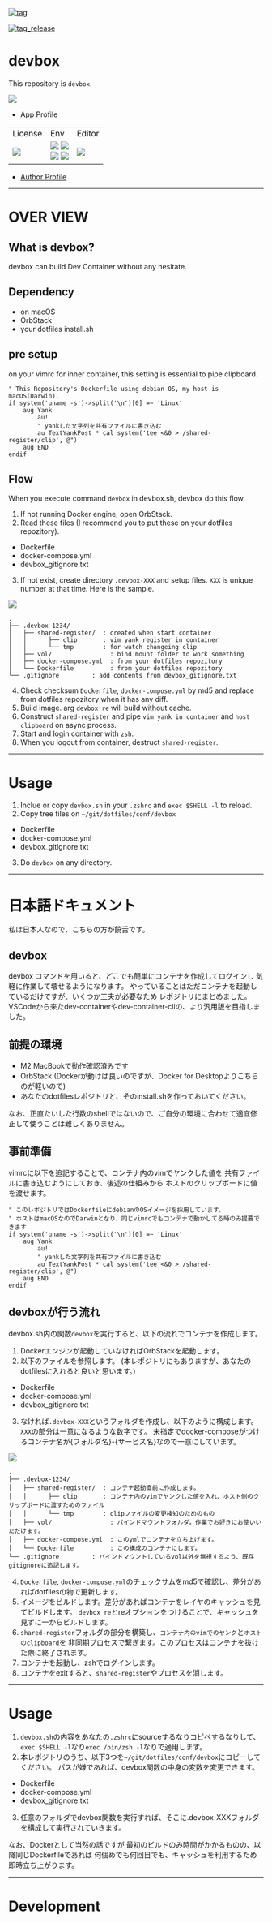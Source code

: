 [![tag](https://img.shields.io/badge/tag-v0.0.1-green)](https://github.com/serna37/devbox/releases/tag/v0.0.1)

[![tag_release](https://github.com/serna37/devbox/actions/workflows/tag_release.yml/badge.svg?branch=master)](https://github.com/serna37/devbox/actions/workflows/tag_release.yml)

# devbox
This repository is `devbox`.

<!-- icon generator -->
<a href="https://serna37.github.io/icon-badge/">
  <img src="http://img.shields.io/badge/icon_badge-generator-4d9aff.svg?logo=icon&logoColor=&labelColor=696969&style=flat">
</a>

- App Profile
<!-- Badges -->
<table>
  <tr>
    <td>License</td>
    <td>Env</td>
    <td>Editor</td>
  </tr>
  <tr>
    <!-- License -->
    <td>
      <a href="./LICENSE">
        <img src="http://img.shields.io/badge/license-MIT-blue.svg?style=flat">
      </a>
    </td>
    <!-- Env -->
    <td>
      <img src="https://img.shields.io/badge/-Docker-EEE.svg?logo=docker&style=flat">
      <img src="https://img.shields.io/badge/-shell-555.svg?logo=shell&style=flat">
      <br>
      <img src="http://img.shields.io/badge/-macOS-000000.svg?logo=apple&logoColor=ffffff&style=flat">
      <img src="http://img.shields.io/badge/-debian-A81D33.svg?logo=debian&logoColor=ffffff&style=flat">
    </td>
    <!-- Editor -->
    <td>
      <a href="https://github.com/serna37/vim">
        <img src="http://img.shields.io/badge/vim-9.1-36b04a.svg?logo=vim&logoColor=019733&labelColor=c4c4c4&style=flat">
      </a>
    </td>
  </tr>
</table>

- [Author Profile](https://github.com/serna37)

---

# OVER VIEW

## What is devbox?
devbox can build Dev Container without any hesitate.

## Dependency
- on macOS
- OrbStack
- your dotfiles install.sh

## pre setup
on your vimrc for inner container, this setting is essential to pipe clipboard.
```vim
" This Repository's Dockerfile using debian OS, my host is macOS(Darwin).
if system('uname -s')->split('\n')[0] =~ 'Linux'
    aug Yank
        au!
        " yankした文字列を共有ファイルに書き込む
        au TextYankPost * cal system('tee <&0 > /shared-register/clip', @")
    aug END
endif
```

## Flow
When you execute command `devbox` in devbox.sh, devbox do this flow.
1. If not running Docker engine, open OrbStack.
2. Read these files (I recommend you to put these on your dotfiles repozitory).
  - Dockerfile
  - docker-compose.yml
  - devbox_gitignore.txt
3. If not exist, create directory `.devbox-XXX` and setup files.
`XXX` is unique number at that time. Here is the sample.
<!-- file tree -->
<a href="https://tree.nathanfriend.io/">
  <img src="https://img.shields.io/badge/file-tree-lightgray.svg?logo=files&style=flat">
</a>

```
.
├── .devbox-1234/
│   ├── shared-register/  : created when start container
│   │      ├── clip       : vim yank register in container
│   │      └── tmp        : for watch changeing clip
│   ├── vol/                : bind mount folder to work something
│   ├── docker-compose.yml  : from your dotfiles repozitory
│   └── Dockerfile          : from your dotfiles repozitory
└── .gitignore         : add contents from devbox_gitignore.txt
```

4. Check checksum `Dockerfile`, `docker-compose.yml` by md5 and replace from dotfiles repozitory when it has any diff.
5. Build image. arg `devbox re` will build without cache.
6. Construct `shared-register` and pipe `vim yank in container` and `host clipboard` on async process.
7. Start and login container with `zsh`.
8. When you logout from container, destruct `shared-register`.

---

# Usage
1. Inclue or copy `devbox.sh` in your `.zshrc` and `exec $SHELL -l` to reload.
2. Copy tree files on `~/git/dotfiles/conf/devbox`
- Dockerfile
- docker-compose.yml
- devbox_gitignore.txt
3. Do `devbox` on any directory.

---

# 日本語ドキュメント
私は日本人なので、こちらの方が饒舌です。

## devbox
devbox コマンドを用いると、どこでも簡単にコンテナを作成してログインし
気軽に作業して壊せるようになります。
やっていることはただコンテナを起動しているだけですが、いくつか工夫が必要なため
レポジトリにまとめました。
VSCodeから来たdev-containerやdev-container-cliの、より汎用版を目指しました。

## 前提の環境
- M2 MacBookで動作確認済みです
- OrbStack (Dockerが動けば良いのですが、Docker for Desktopよりこちらのが軽いので)
- あなたのdotfilesレポジトリと、そのinstall.shを作っておいてください。

なお、正直たいした行数のshellではないので、ご自分の環境に合わせて適宜修正して使うことは難しくありません。

## 事前準備
vimrcに以下を追記することで、コンテナ内のvimでヤンクした値を
共有ファイルに書き込むようにしておき、後述の仕組みから
ホストのクリップボードに値を渡せます。
```vim
" このレポジトリではDockerfileにdebianのOSイメージを採用しています。
" ホストはmacOSなのでDarwinとなり、同じvimrcでもコンテナで動かしてる時のみ提要できます
if system('uname -s')->split('\n')[0] =~ 'Linux'
    aug Yank
        au!
        " yankした文字列を共有ファイルに書き込む
        au TextYankPost * cal system('tee <&0 > /shared-register/clip', @")
    aug END
endif
```

## devboxが行う流れ
devbox.sh内の関数`devbox`を実行すると、以下の流れでコンテナを作成します。
1. Dockerエンジンが起動していなければOrbStackを起動します。
2. 以下のファイルを参照します。 (本レポジトリにもありますが、あなたのdotfilesに入れると良いと思います。)
  - Dockerfile
  - docker-compose.yml
  - devbox_gitignore.txt
3. なければ`.devbox-XXX`というフォルダを作成し、以下のように構成します。
`XXX`の部分は一意になるような数字です。
未指定でdocker-composeがつけるコンテナ名が{フォルダ名}-{サービス名}なので一意にしています。
<!-- file tree -->
<a href="https://tree.nathanfriend.io/">
  <img src="https://img.shields.io/badge/file-tree-lightgray.svg?logo=files&style=flat">
</a>

```
.
├── .devbox-1234/
│   ├── shared-register/  : コンテナ起動直前に作成します。
│   │      ├── clip       : コンテナ内のvimでヤンクした値を入れ、ホスト側のクリップボードに渡すためのファイル
│   │      └── tmp        : clipファイルの変更検知のためのもの
│   ├── vol/                : バインドマウントフォルダ。作業でお好きにお使いいただけます。
│   ├── docker-compose.yml  : このymlでコンテナを立ち上げます。
│   └── Dockerfile          : この構成のコンテナにします。
└── .gitignore         : バインドマウントしているvol以外を無視するよう、既存gitignoreに追記します。
```

4. `Dockerfile`, `docker-compose.yml`のチェックサムをmd5で確認し、差分があればdotfilesの物で更新します。
5. イメージをビルドします。差分があればコンテナをレイヤのキャッシュを見てビルドします。
`devbox re`とreオプションをつけることで、キャッシュを見ずに一からビルドします。
6. `shared-register`フォルダの部分を構築し、`コンテナ内のvimでのヤンク`と`ホストのclipboard`を
非同期プロセスで繋ぎます。このプロセスはコンテナを抜けた際に終了されます。
7. コンテナを起動し、zshでログインします。
8. コンテナをexitすると、`shared-register`やプロセスを消します。

---

# Usage
1. `devbox.sh`の内容をあなたの`.zshrc`にsourceするなりコピペするなりして、`exec $SHELL -l`なり`exec /bin/zsh -l`なりで適用します。
2. 本レポジトリのうち、以下3つを`~/git/dotfiles/conf/devbox`にコピーしてください。
パスが嫌であれば、devbox関数の中身の変数を変更できます。
- Dockerfile
- docker-compose.yml
- devbox_gitignore.txt
3. 任意のフォルダでdevbox関数を実行すれば、そこに.devbox-XXXフォルダを構成して実行されていきます。

なお、Dockerとして当然の話ですが
最初のビルドのみ時間がかかるものの、以降同じDockerfileであれば
何個めでも何回目でも、キャッシュを利用するため即時立ち上がります。

---

# Development

